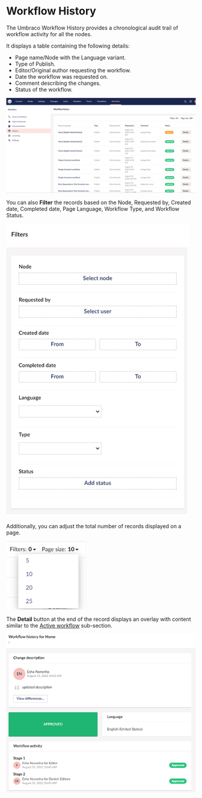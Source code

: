# Workflow History

The Umbraco Workflow History provides a chronological audit trail of workflow activity for all the nodes.

It displays a table containing the following details:

* Page name/Node with the Language variant.
* Type of Publish.
* Editor/Original author requesting the workflow.
* Date the workflow was requested on.
* Comment describing the changes.
* Status of the workflow.

![Workflow history](../../../10/umbraco-workflow/images/workflow-history.png)

You can also **Filter** the records based on the Node, Requested by, Created date, Completed date, Page Language, Workflow Type, and Workflow Status.

![Workflow history Filters](../../../10/umbraco-workflow/images/history-filter.png)

Additionally, you can adjust the total number of records displayed on a page.

![Workflow history PageSize](../../../10/umbraco-workflow/images/history-pagesize.png)

The **Detail** button at the end of the record displays an overlay with content similar to the [Active workflow](active-workflows.md) sub-section.

![Details overlay](../../../10/umbraco-workflow/images/history-detail-button.png)
